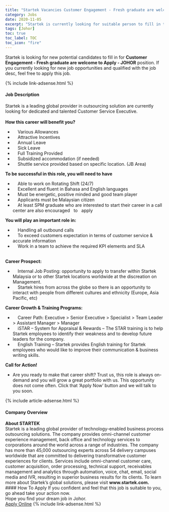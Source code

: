 ```yaml
---
title: "Startek Vacancies Customer Engagement - Fresh graduate are welcome to Apply - JOHOR" 
category: Jobs 
date: 2020-11-05 
excerpt: "Startek is currently looking for suitable person to fill in the Customer Engagement - Fresh graduate are welcome to Apply - JOHOR which positioned at Johor" 
tags: [Johor] 
toc: true 
toc_label: TOC 
toc_icon: "fire" 
--- 
```


<p>Startek is looking for new potential candidates to fill in for <b>Customer Engagement - Fresh graduate are welcome to Apply - JOHOR</b> position. If you currently looking for new job opportunities and qualified with the job desc, feel free to apply this job.
</p>{% include link-adsense.html %} 
<div><div><div><h4>Job Description</h4></div></div><div><div><span><div><div><div>Startek is a leading global provider in outsourcing solution are currently looking for dedicated and talented Customer Service Executive.</div><div><br><strong>How this career will benefit you?</strong></div><ul><li>&#160;&#160;&#160; Various Allowances</li><li>&#160;&#160;&#160; Attractive Incentives</li><li>&#160;&#160;&#160; Annual Leave</li><li>&#160;&#160;&#160; Sick Leave</li><li>&#160;&#160;&#160; Full Training Provided</li><li>&#160;&#160;&#160; Subsidized accommodation (if needed)</li><li>&#160;&#160;&#160; Shuttle service provided based on specific location. (JB Area)</li></ul><strong>To be successful in this role, you will need to have</strong><ul><li>&#160;&#160;&#160; Able to work on Rotating Shift (24/7)</li><li>&#160;&#160;&#160; Excellent and fluent in Bahasa and English languages</li><li>&#160;&#160;&#160; Must be energetic, positive minded and good team player</li><li>&#160;&#160;&#160; Applicants must be Malaysian citizen</li><li>&#160;&#160;&#160; At least SPM graduate who are interested to start their career in a call center are also encouraged&#160;&#160; to&#160;&#160; apply</li></ul><div><strong>You will play an important role in:</strong></div><ul><li>&#160;&#160;&#160; Handling all outbound calls</li><li>&#160;&#160;&#160; To exceed customers expectation in terms of customer service &amp; accurate information</li><li>&#160;&#160;&#160; Work in a team to achieve the required KPI elements and SLA</li></ul><br><strong>Career Prospect:</strong><ul><li>&#160;&#160;&#160; Internal Job Posting: opportunity to apply to transfer within Startek Malaysia or to other Startek locations worldwide at the discreation on Management.</li><li>&#160;&#160;&#160; Startek hires from across the globe so there is an opportunity to interact with people from different cultures and ethnicity (Europe, Asia Pacific, etc)</li></ul><strong>Career Growth &amp; Training Programs:</strong><ul><li>&#160;&#160;&#160; Career Path: Executive &gt; Senior Executive &gt; Specialist &gt; Team Leader &gt; Assistant Manager &gt; Manager</li><li>&#160;&#160;&#160; iSTAR &#8211; System for Appraisal &amp; Rewards &#8211; The STAR training is to help Startek employees to identify their weakness and to develop future leaders for the company.</li><li>&#160;&#160;&#160; English Training &#8211; Startek provides English training for Startek employees who would like to improve their communication &amp; business writing skills.</li></ul><strong>Call for Action!</strong><ul><li>Are you ready to make that career shift? Trust us, this role is always on-demand and you will grow a great portfolio with us. This opportunity does not come often. Click that &#8216;Apply Now&#8217; button and we will talk to you soon.</li></ul></div></div></span></div></div></div> 
{% include article-adsense.html %} 
<div><div><div><h4>Company Overview</h4></div></div><div><div><span><div><div>
<strong>About STARTEK</strong><br>
	Startek is a leading global provider of technology-enabled business process outsourcing solutions. The company provides omni-channel customer experience management, back office and technology services to corporations around the world across a range of industries. The company has more than 45,000 outsourcing experts across 54 delivery campuses worldwide that are committed to delivering transformative customer experiences for clients. Services include omni-channel customer care, customer acquisition, order processing, technical support, receivables management and analytics through automation, voice, chat, email, social media and IVR, resulting in superior business results for its clients. To learn more about Startek&#8217;s global solutions, please visit <strong>www.startek.com.</strong></div></div></span></div></div></div> 
#### How To Apply 
If you confident and feel that this job is suitable to you, go ahead take your action now. <br/> 
Hope you find your dream job in Johor. <br/> 
<a href="https://www.jobstreet.com.my/en/job/customer-engagement-fresh-graduate-are-welcome-to-apply-johor-4418195?jobId=jobstreet-my-job-4418195&sectionRank=1&token=0~89b77204-2d4c-4a90-a7a6-d608386b3d9e&fr=SRP%20View%20In%20New%20Ta" class="btn btn--info" target="_blank" rel="nofollow noopenner">Apply Online</a> 
{% include link-adsense.html %} 